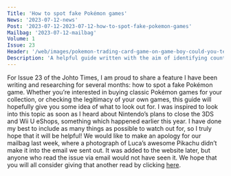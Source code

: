 ```yaml
---
Title: 'How to spot fake Pokémon games'
News: '2023-07-12-news'
Post: '2023-07-12-2023-07-12-how-to-spot-fake-pokemon-games'
Mailbag: '2023-07-12-mailbag'
Volume: 1
Issue: 23
Header: '/web/images/pokemon-trading-card-game-on-game-boy-could-you-tell-the-difference-between-the-fake-and-the-genuine.jpeg'
Description: 'A helpful guide written with the aim of identifying counterfeit Pokémon games, plus the latest Pokémon news, with more from our mailbag!'
---
```

For Issue 23 of the Johto Times, I am proud to share a feature I have been writing and researching for several months: how to spot a fake Pokémon game. Whether you’re interested in buying classic Pokémon games for your collection, or checking the legitimacy of your own games, this guide will hopefully give you some idea of what to look out for. I was inspired to look into this topic as soon as I heard about Nintendo’s plans to close the 3DS and Wii U eShops, something which happened earlier this year. I have done my best to include as many things as possible to watch out for, so I truly hope that it will be helpful!
We would like to make an apology for our mailbag last week, where a photograph of Luca’s awesome Pikachu didn’t make it into the email we sent out. It was added to the website later, but anyone who read the issue via email would not have seen it. We hope that you will all consider giving that another read by clicking [here](https://johto.substack.com/p/vol1-22).